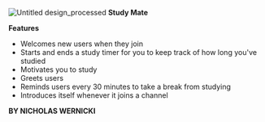 ![Untitled design_processed](https://github.com/user-attachments/assets/b251b8b0-2fec-4815-b820-59662d629a32)
**Study Mate**

**Features**
- Welcomes new users when they join
- Starts and ends a study timer for you to keep track of how long you've studied
- Motivates you to study
- Greets users
- Reminds users every 30 minutes to take a break from studying
- Introduces itself whenever it joins a channel

**BY NICHOLAS WERNICKI**

